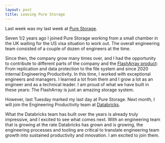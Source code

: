 ```yaml
---
layout: post
title: Leaving Pure Storage
---
```


Last week was my last week at [Pure Storage](https://purestorage.com).

Seven 1/2 years ago I joined Pure Storage working from a small chamber in the UK waiting for the US visa situation to work out.
The overall engineering team consisted of a couple of dozen of engineers at the time.

Since then, the company grow many times over, and I had the opportunity to contribute to different parts of the company and the [FlashArray product](https://www.purestorage.com/products/nvme/flasharray-x.html): From replication and data protection to the file system and since 2020 internal Engineering Productivity.
In this time, I worked with exceptional engineers and managers.
I learned a lot from them and I grow a lot as an engineer and as a technical leader.
I am proud of what we have built in these years: The FlashArray is just an amazing storage system.

However, last Tuesday marked my last day at Pure Storage.
Next month, I will join the Engineering Productivity team at [Databricks](https://databricks.com).

What the Databricks team has built over the years is already truly impressive, and I excited to see what comes next.
With an engineering team that is growing at the rate Databricks has grown and is growing, the engineering processes and tooling are critical to translate engineering team growth into sustained productivity and innovation.
I am excited to join them.